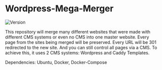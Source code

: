 # Wordpress-Mega-Merger

![Version](https://img.shields.io/github/v/release/ColoradoStark/Wordpress-Mega-Merger)

This repository will merge many different websites that were made with different CMS systems or even no CMS into one master website. Every page from the sites being merged will be preserved. Every URL will be 301 redirected to the new site. And you can still control all pages via a CMS. To achieve this, it uses 2 CMS systems: Wordpress and Caddy Templates.

Dependencies:
Ubuntu, Docker, Docker-Compose
